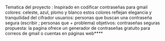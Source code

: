 Tematica del proyecto : Inspirado en codificar contraseñas para gmail
colores: celeste, azul, plomo y blanco estos colores reflejan elegancia y tranquilidad del cifrador
usuarios: personas que buscan una contraseña segura (escribir ; personas que + problema)
objetivos: contraseñas seguras
propuesta: la pagina ofrece un generador de contraseñas gratuito para correos de gmail o cuentas en páginas web****
